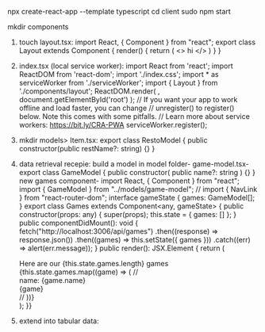 npx create-react-app --template typescript
cd client
sudo npm start

mkdir components
1. touch layout.tsx:
import React, { Component } from "react"; 
export class Layout extends Component {
     render() {
          return (
              <>
              hi
              </>
          )
     }
    }

2. index.tsx (local service worker):
import React from 'react';
import ReactDOM from 'react-dom';
import './index.css';
import * as serviceWorker from './serviceWorker';
import { Layout } from './components/layout';
ReactDOM.render(
    <Layout />,
  document.getElementById('root')
);
// If you want your app to work offline and load faster, you can change
// unregister() to register() below. Note this comes with some pitfalls.
// Learn more about service workers: https://bit.ly/CRA-PWA
serviceWorker.register();

3. mkdir models> Item.tsx:
export class RestoModel { public constructor(public restName?: string) {} }

4. data retrieval recepie:
build a model in model folder-
game-model.tsx-
export class GameModel { 
    public constructor(
        public name?: string
        ) {} }
new games component-
import React, { Component } from "react";
import { GameModel } from "../models/game-model";
// import { NavLink } from "react-router-dom";
interface gameState {
  games: GameModel[];
}
export class Games extends Component<any, gameState> {
  public constructor(props: any) {
    super(props);
    this.state = { games: [] };
  }
  public componentDidMount(): void {
    fetch("http://localhost:3006/api/games")
      .then((response) => response.json())
      .then((games) => this.setState({ games }))
      .catch((err) => alert(err.message));
  }
  public render(): JSX.Element {
    return (
      <div>
        Here are our {this.state.games.length} games
        {this.state.games.map((game) => (
          // <NavLink to={"/salaries-per-emp/" + rev.id} key={rev.id}>
          <div className="rev">
            name: {game.name} <br />
            {game}
          </div>
          // </NavLink>
        ))}
      </div>
    );  }}

5. extend into tabular data:
